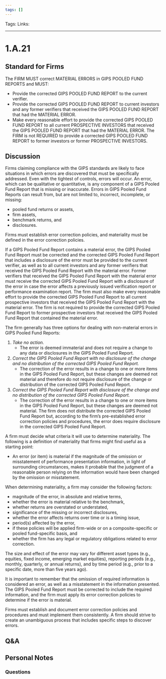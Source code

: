 ```yaml
---
tags: []
---
```

Tags:
Links: 
___
# 1.A.21
## Standard for Firms
The FIRM MUST correct MATERIAL ERRORS in GIPS POOLED FUND REPORTS and MUST:
- Provide the corrected GIPS POOLED FUND REPORT to the current verifier.
- Provide the corrected GIPS POOLED FUND REPORT to current investors and any former verifiers that received the GIPS POOLED FUND REPORT that had the MATERIAL ERROR.
- Make every reasonable effort to provide the corrected GIPS POOLED FUND REPORT to all current PROSPECTIVE INVESTORS that received the GIPS POOLED FUND REPORT that had the MATERIAL ERROR. The FIRM is not REQUIRED to provide a corrected GIPS POOLED FUND REPORT to former investors or former PROSPECTIVE INVESTORS.
## Discussion
Firms claiming compliance with the GIPS standards are likely to face situations in which errors are discovered that must be specifically addressed. Even with the tightest of controls, errors will occur. An error, which can be qualitative or quantitative, is any component of a GIPS Pooled Fund Report that is missing or inaccurate. Errors in GIPS Pooled Fund Reports can result from, but are not limited to, incorrect, incomplete, or missing:
- pooled fund returns or assets,
- firm assets,
- benchmark returns, and
- disclosures.

Firms must establish error correction policies, and materiality must be defined in the error correction policies.

If a GIPS Pooled Fund Report contains a material error, the GIPS Pooled Fund Report must be corrected and the corrected GIPS Pooled Fund Report that includes a disclosure of the error must be provided to the current verifier, as well as to all current investors and any former verifiers that received the GIPS Pooled Fund Report with the material error. Former verifiers that received the GIPS Pooled Fund Report with the material error must receive the corrected GIPS Pooled Fund Report with a disclosure of the error in case the error affects a previously issued verification report or performance examination report. The firm must also make every reasonable effort to provide the corrected GIPS Pooled Fund Report to all current prospective investors that received the GIPS Pooled Fund Report with the material error. The firm is not required to provide the corrected GIPS Pooled Fund Report to former prospective investors that received the GIPS Pooled Fund Report that contained the material error.

The firm generally has three options for dealing with non-material errors in GIPS Pooled Fund Reports:
1. _Take no action._  
    - The error is deemed immaterial and does not require a change to any data or disclosures in the GIPS Pooled Fund Report.
2. _Correct the GIPS Pooled Fund Report with no disclosure of the change and no distribution of the corrected GIPS Pooled Fund Report._  
    - The correction of the error results in a change to one or more items in the GIPS Pooled Fund Report, but these changes are deemed not material and therefore do not require disclosure of the change or distribution of the corrected GIPS Pooled Fund Report.
3. _Correct the GIPS Pooled Fund Report with disclosure of the change and no distribution of the corrected GIPS Pooled Fund Report._  
    - The correction of the error results in a change to one or more items in the GIPS Pooled Fund Report, but these changes are deemed not material. The firm does not distribute the corrected GIPS Pooled Fund Report but, according to the firm’s pre-established error correction policies and procedures, the error does require disclosure in the corrected GIPS Pooled Fund Report.

A firm must decide what criteria it will use to determine materiality. The following is a definition of materiality that firms might find useful as a starting point:
- An error (or item) is material if the magnitude of the omission or misstatement of performance presentation information, in light of surrounding circumstances, makes it probable that the judgment of a reasonable person relying on the information would have been changed by the omission or misstatement.

When determining materiality, a firm may consider the following factors:
- magnitude of the error, in absolute and relative terms,
- whether the error is material relative to the benchmark,
- whether returns are overstated or understated,
- significance of the missing or incorrect disclosures,
- whether the error affects returns over time or is a timing issue,
- period(s) affected by the error,
- if these policies will be applied firm-wide or on a composite-specific or pooled fund-specific basis, and
- whether the firm has any legal or regulatory obligations related to error correction.

The size and effect of the error may vary for different asset types (e.g., equities, fixed income, emerging market equities), reporting periods (e.g., monthly, quarterly, or annual returns), and by time period (e.g., prior to a specific date, more than five years ago).

It is important to remember that the omission of required information is considered an error, as well as a misstatement in the information presented. The GIPS Pooled Fund Report must be corrected to include the required information, and the firm must apply its error correction policies to determine if the error is material.

Firms must establish and document error correction policies and procedures and must implement them consistently. A firm should strive to create an unambiguous process that includes specific steps to discover errors.
## Q&A

## Personal Notes

### Questions